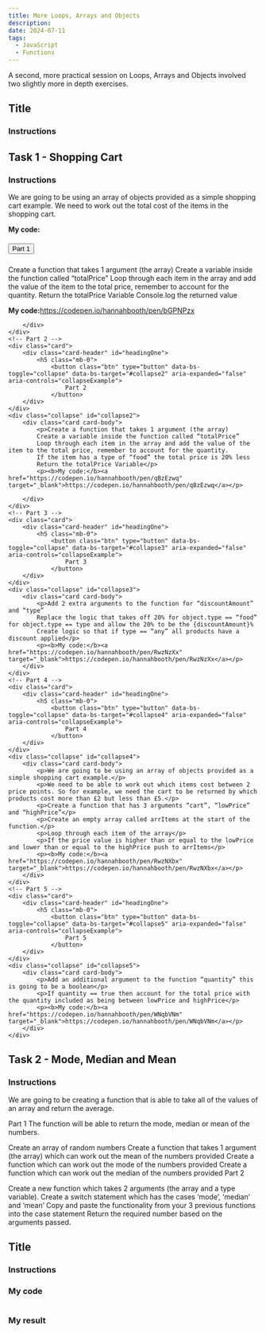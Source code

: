 ```yaml
---
title: More Loops, Arrays and Objects
description: 
date: 2024-07-11
tags:
  - JavaScript
  - Functions
---
```

A second, more practical session on Loops, Arrays and Objects involved two slightly more in depth exercises.


<h2>Title</h2>
<h3>Instructions</h3>


<h2>Task 1 - Shopping Cart</h2>
<h3>Instructions</h3>
<p>We are going to be using an array of objects provided as a simple shopping cart example.
We need to work out the total cost of the items in the shopping cart.</p>

<p><b>My code:</b><a href=""></a></p>
<div id="accordion">
    <!-- Part 1 -->
    <div class="card">
        <div class="card-header" id="headingOne">
            <h5 class="mb-0">
                <button class="btn" type="button" data-bs-toggle="collapse" data-bs-target="#collapse1" aria-expanded="false" aria-controls="collapseExample">
                    Part 1
                </button>
        </div>
    </div>
    <div class="collapse" id="collapse1">
        <div class="card card-body">
            <p>Create a function that takes 1 argument (the array)
            Create a variable inside the function called “totalPrice”
            Loop through each item in the array and add the value of the item to the total price, remember to account for the quantity.
            Return the totalPrice Variable
            Console.log the returned value</p>
            <p><b>My code:</b><a href="https://codepen.io/hannahbooth/pen/bGPNPzx" target="_blank">https://codepen.io/hannahbooth/pen/bGPNPzx</a></p>
        
        </div>
    </div>
    <!-- Part 2 -->
    <div class="card">
        <div class="card-header" id="headingOne">
            <h5 class="mb-0">
                <button class="btn" type="button" data-bs-toggle="collapse" data-bs-target="#collapse2" aria-expanded="false" aria-controls="collapseExample">
                    Part 2
                </button>
        </div>
    </div>
    <div class="collapse" id="collapse2">
        <div class="card card-body">
            <p>Create a function that takes 1 argument (the array)
            Create a variable inside the function called “totalPrice”
            Loop through each item in the array and add the value of the item to the total price, remember to account for the quantity. 
            If the item has a type of “food” the total price is 20% less
            Return the totalPrice Variable</p>
            <p><b>My code:</b><a href="https://codepen.io/hannahbooth/pen/qBzEzwq" target="_blank">https://codepen.io/hannahbooth/pen/qBzEzwq</a></p>
        
        </div>
    </div>
    <!-- Part 3 -->
    <div class="card">
        <div class="card-header" id="headingOne">
            <h5 class="mb-0">
                <button class="btn" type="button" data-bs-toggle="collapse" data-bs-target="#collapse3" aria-expanded="false" aria-controls="collapseExample">
                    Part 3
                </button>
        </div>
    </div>
    <div class="collapse" id="collapse3">
        <div class="card card-body">
            <p>Add 2 extra arguments to the function for “discountAmount” and “type”
            Replace the logic that takes off 20% for object.type == “food” for object.type == type and allow the 20% to be the {discountAmount}%
            Create logic so that if type == “any” all products have a discount applied</p>
            <p><b>My code:</b><a href="https://codepen.io/hannahbooth/pen/RwzNzXx" target="_blank">https://codepen.io/hannahbooth/pen/RwzNzXx</a></p>
        </div>
    </div>
    <!-- Part 4 -->
    <div class="card">
        <div class="card-header" id="headingOne">
            <h5 class="mb-0">
                <button class="btn" type="button" data-bs-toggle="collapse" data-bs-target="#collapse4" aria-expanded="false" aria-controls="collapseExample">
                    Part 4
                </button>
        </div>
    </div>
    <div class="collapse" id="collapse4">
        <div class="card card-body">
            <p>We are going to be using an array of objects provided as a simple shopping cart example.</p>
            <p>We need to be able to work out which items cost between 2 price points. So for example, we need the cart to be returned by which products cost more than £2 but less than £5.</p>
            <p>Create a function that has 3 arguments “cart”, “lowPrice” and “highPrice”</p>
            <p>Create an empty array called arrItems at the start of the function.</p>
            <p>Loop through each item of the array</p>
            <p>If the price value is higher than or equal to the lowPrice and lower than or equal to the highPrice push to arrItems</p>
            <p><b>My code:</b><a href="https://codepen.io/hannahbooth/pen/RwzNXbx" target="_blank">https://codepen.io/hannahbooth/pen/RwzNXbx</a></p>
        </div>
    </div>
    <!-- Part 5 -->
    <div class="card">
        <div class="card-header" id="headingOne">
            <h5 class="mb-0">
                <button class="btn" type="button" data-bs-toggle="collapse" data-bs-target="#collapse5" aria-expanded="false" aria-controls="collapseExample">
                    Part 5
                </button>
        </div>
    </div>
    <div class="collapse" id="collapse5">
        <div class="card card-body">
            <p>Add an additional argument to the function “quantity” this is going to be a boolean</p>
            <p>If quantity == true then account for the total price with the quantity included as being between lowPrice and highPrice</p>
            <p><b>My code:</b><a href="https://codepen.io/hannahbooth/pen/WNqbVNm" target="_blank">https://codepen.io/hannahbooth/pen/WNqbVNm</a></p>
        </div>
    </div>    
</div>

<h2>Task 2 - Mode, Median and Mean</h2>

<h3>Instructions</h3>
<p>We are going to be creating a function that is able to take all of the values of an array and return the average.</p>


Part 1
The function will be able to return the mode, median or mean of the numbers.

Create an array of random numbers
Create a function that takes 1 argument (the array) which can work out the mean of the numbers provided
Create a function which can work out the mode of the numbers provided
Create a function which can work out the median of the numbers provided
Part 2

Create a new function which takes 2 arguments (the array and a type variable).
Create a switch statement which has the cases ‘mode’, ‘median’ and ‘mean’
Copy and paste the functionality from your 3 previous functions into the case statement
Return the required number based on the arguments passed.

<h2>Title</h2>
<h3>Instructions</h3>
<h3>My code</h3>

```diff-js

```
<h3>My result</h3>